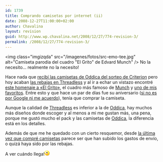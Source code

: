 ```yaml
---
id: 1739
title: Comprando camisetas por internet (ii)
date: 2008-12-27T11:00:00+02:00
author: Chavalina
layout: revision
guid: http://www.wp.chavalina.net/2008/12/27/774-revision-3/
permalink: /2008/12/27/774-revision-3/
---
```

<img class="imgizqda" src="/imagenes/fotos/src-emo-tee.jpg" alt="Camiseta parodia del cuadro "El Grito" de Edvard Munch" /> No la necesito… realmente no la necesito!

Hace nada que [recib&iacute; las camisetas de Oddica del sorteo de Criterion](http://chavalina.net/comentar.php?idpost=765) pero hoy acaban <a href="http://threadless.com/?from=chavalina" target="_blank">las rebajas en Threadless</a> y al ir a echar un vistazo encontré [este homenaje a «El Grito»](http://www.threadless.com/product/682/The_Scr_Emo?from=chavalina), el cuadro más famoso de [Munch](http://es.wikipedia.org/wiki/Edvard_Munch) y <a href="http://chavalina.net/comentar.php?idpost=199" target="_blank">uno de mis favoritos</a>. Entre esto y que hace un par de d&iacute;as fue su aniversario ([si no es por Google ni me acuerdo](http://www.google.es/logos/edvard_munch.gif)), ten&iacute;a que comprar la camiseta. 

Aunque la calidad de [Threadless](http://threadless.com/?from=chavalina) es inferior a la de [Oddica](http://oddica.com/), hay muchos más dise&ntilde;os donde escoger y al menos a mi me gustan más, una pena, porque me gustó mucho el pack y las camisetas de [Oddica](http://oddica.com/), la diferencia está en los detalles.

Además de que me he quedado con un cierto resquemor, desde [la &uacute;ltima vez que compré camisetas](http://chavalina.net/comentar.php?idpost=665) parece ser que han subido los gastos de env&iacute;o, o quizá haya sido por las rebajas.

A ver cuándo llega!![emo](/imagenes/emoticonos/sonrisa.gif)